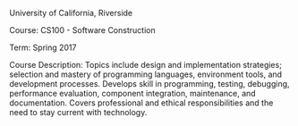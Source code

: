 University of California, Riverside

Course: CS100 - Software Construction

Term: Spring 2017

Course Description:
Topics include design and implementation strategies; selection and mastery of programming languages, 
environment tools, and development processes. Develops skill in programming, testing, debugging, 
performance evaluation, component integration, maintenance, and documentation. Covers professional 
and ethical responsibilities and the need to stay current with technology.

